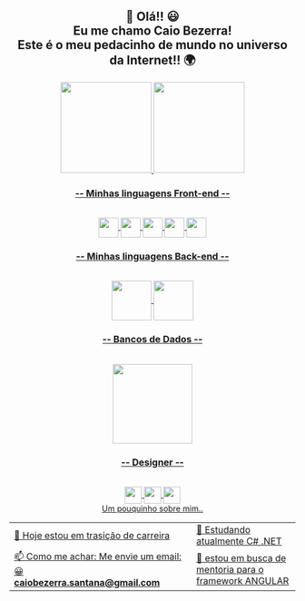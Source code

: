 <h2 align="center"> 🖖 Olá!! 😃 <br> Eu me chamo Caio Bezerra! <br> 
 Este é o meu pedacinho de mundo no universo da Internet!! 🌍 </h2>

 <div align="center">
  <a href="https://github.com/SantanaCaio">
    <img height="160em" src="https://github-readme-stats.vercel.app/api?username=SantanaCaio&show_icons=true&theme=dark&include_all_commits=true&count_private=true"/>
    <img height="160em" src="https://github-readme-stats.vercel.app/api/top-langs/?username=SantanaCaio&layout=compact&langs_count=7&theme=dark"/>
</div>
 
 <h3 align="center">-- Minhas linguagens Front-end -- </h3> 
  <div style="display: inline_block" align="center"><br>
   <img align="center" alt="" height="35" src="https://img.shields.io/badge/Angular-DD0031?style=for-the-badge&logo=angular&logoColor=white">
   <img align="center" alt="" height="35" src="https://img.shields.io/badge/TypeScript-007ACC?style=for-the-badge&logo=typescript&logoColor=white">
   <img align="center" alt="" height="35" src="https://img.shields.io/badge/JavaScript-F7DF1E?style=for-the-badge&logo=javascript&logoColor=black">
   <img align="center" alt="" height="35" src="https://img.shields.io/badge/CSS3-1572B6?style=for-the-badge&logo=css3&logoColor=white">
   <img align="center" alt="" height="35" src="https://img.shields.io/badge/HTML5-E34F26?style=for-the-badge&logo=html5&logoColor=white">
  </div>
 
 <h3 align="center">-- Minhas linguagens Back-end -- </h3> 
   <div style="display: inline_block" align="center"><br>
   <img align="center" alt="" height="70" src="https://img.shields.io/badge/C%23-239120?style=for-the-badge&logo=c-sharp&logoColor=white"> 
   <img align="center" alt="" height="70" src="https://img.shields.io/badge/.NET-5C2D91?style=for-the-badge&logo=.net&logoColor=white"> 
 </div> 
 
 <h3 align="center">-- Bancos de Dados -- </h3> 
   <div style="display: inline_block" align="center"><br>
   <img align="center" alt="" height="140" src="https://img.shields.io/badge/MySQL-00000F?style=for-the-badge&logo=mysql&logoColor=white"> 
 </div>
  
 <h3 align="center">-- Designer -- </h3> 
   <div style="display: inline_block" align="center"><br>
       <img align="center" alt="" height="30" src="https://aleen42.github.io/badges/src/photoshop.svg"> 
       <img align="center" alt="" height="30" src="https://aleen42.github.io/badges/src/after_effects.svg"> 
       <img align="center" alt="" height="30" src="https://aleen42.github.io/badges/src/premiere.svg"> 
   </div>
 
 
 
 
 
<table>
 <div align="center">
  <span> Um pouquinho sobre mim.. </span>
 </div>
  <tr >
    <td width="500px">🔭 Hoje estou em trasição de carreira </td>
    <td width="500px">🌱 Estudando atualmente C# .NET</td>
  </tr>
  <tr>
    <td >📫 Como me achar: Me envie um email: 😀 <br>
    <strong>caiobezerra.santana@gmail.com<strong> </td>
    <td>🤔 estou em busca de mentoria para o framework ANGULAR </td>
  </tr>
</table>

  
  
  
 
  
